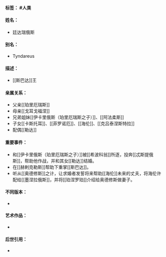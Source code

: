 #### 标签： #人类
#### 姓名：
- 廷达瑞俄斯
#### 别名：
- Tyndareus
#### 描述：
- [[斯巴达]]王
#### 亲属关系：
- 父亲[[珀里厄瑞斯]]
- 母亲[[戈耳戈福涅]]
- 兄弟姐妹[[伊卡里俄斯（珀里厄瑞斯之子）]]、[[阿法柔斯]]
- 子女[[卡斯托耳]]、[[菲罗诺厄]]、[[海伦]]、[[克吕泰涅斯特拉]]
- 配偶[[勒达]]
#### 重要事件：
- 和[[伊卡里俄斯（珀里厄瑞斯之子）]]被[[希波科翁]]所逐，投奔[[忒斯提俄斯]]，帮助他作战，并和其女[[勒达]]结婚。
- 在[[赫剌克勒斯]]帮助下重掌[[斯巴达]]。
- 听从[[奥德修斯]]之计，让求婚者发誓将来帮助[[海伦]]未来的丈夫，将海伦许配给[[墨涅拉俄斯]]，并将[[珀涅罗珀]]介绍给奥德修斯做妻子。
#### 不同版本：
- 
#### 艺术作品：
- 
#### 后世引用：
- 